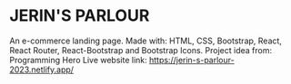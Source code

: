 # JERIN'S PARLOUR
An e-commerce landing page.
Made with: HTML, CSS, Bootstrap, React, React Router, React-Bootstrap and Bootstrap Icons.
Project idea from: Programming Hero
Live website link: https://jerin-s-parlour-2023.netlify.app/
